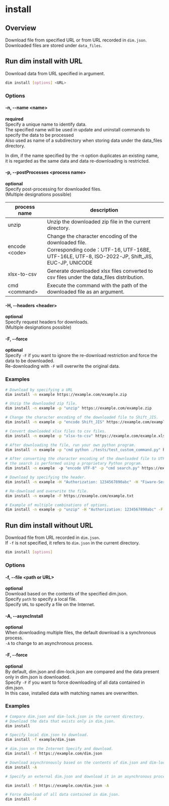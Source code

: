 # install

## Overview

Download file from specified URL or from URL recorded in `dim.json`.\
Downloaded files are stored under `data_files`.

## Run dim install with URL

Download data from URL specified in argument.

```bash
dim install [options] <URL>
```

### Options

#### -n, --name \<name\>

**required**\
Specify a unique name to identify data.\
The specified name will be used in update and uninstall commands to specify the data to be processed\
Also used as name of a subdirectory when storing data under the data_files directory.

In dim, if the name specified by the -n option duplicates an existing name,\
it is regarded as the same data and data re-downloading is restricted.

#### -p, --postProcesses \<process name\>

**optional**\
Specify post-processing for downloaded files.\
(Multiple designations possible)

| process name    | description                                                                                                                                            |
| --------------- | ------------------------------------------------------------------------------------------------------------------------------------------------------ |
| unzip           | Unzip the downloaded zip file in the current directory.                                                                                                |
| encode \<code\> | Change the character encoding of the downloaded file.<br>Corresponding code：UTF-16, UTF-16BE, UTF-16LE, UTF-8, ISO-2022-JP, Shift_JIS, EUC-JP, UNICODE |
| xlsx-to-csv     | Generate downloaded xlsx files converted to csv files under the data_files distribution.                                                               |
| cmd \<command\> | Execute the command with the path of the downloaded file as an argument.                                                                               |

#### -H, --headers \<header\>

**optional**\
Specify request headers for downloads.\
(Multiple designations possible)

#### -F, --force

**optional**\
Specify `-F` if you want to ignore the re-download restriction and force the data to be downloaded.\
Re-downloading with `-F` will overwrite the original data.

### Examples

```bash
# Download by specifying a URL
dim install -n example https://example.com/example.zip

# Unzip the downloaded zip file.
dim install -n example -p "unzip" https://example.com/example.zip

# Change the character encoding of the downloaded file to Shift_JIS.
dim install -n example -p "encode Shift_JIS" https://example.com/example.txt

# Convert downloaded xlsx files to csv files.
dim install -n example -p "xlsx-to-csv" https://example.com/example.xlsx

# After downloading the file, run your own python program.
dim install -n example -p "cmd python ./tests/test_custom_command.py" https://example.com/example.xlsx

# After converting the character encoding of the downloaded file to UTF-8, 
# the search is performed using a proprietary Python program.
dim install -n example　-p "encode UTF-8" -p "cmd search.py" https://example.com/example.txt

# Download by specifying the header.
dim install -n example -H "Authorization: 1234567890abc" -H "Fiware-Service: example"  https://example.com/example.txt

# Re-download and overwrite the file.
dim install -n example -F https://example.com/example.txt

# Example of multiple combinations of options.
dim install -n example -p "unzip" -H "Authorization: 1234567890abc" -F https://example.com/example.zip
```

## Run dim install without URL

Download file from URL recorded in `dim.json`.\
If `-f` is not specified, it refers to `dim.json` in the current directory.

```bash
dim install [options]
```

### Options

#### -f, --file \<path or URL\>

**optional**\
Download based on the contents of the specified dim.json.\
Specify `path` to specify a local file.\
Specify `URL` to specify a file on the Internet.

#### -A, --asyncInstall

**optional**\
When downloading multiple files, the default download is a synchronous process.\
`-A` to change to an asynchronous process.

#### -F, --force

**optional**\
By default, dim.json and dim-lock.json are compared and the data present only in dim.json is downloaded.\
Specify `-F` if you want to force downloading of all data contained in dim.json.\
In this case, installed data with matching names are overwritten.

### Examples

```bash
# Compare dim.json and dim-lock.json in the current directory.
# Download the data that exists only in dim.json.
dim install

# Specify local dim.json to download.
dim install -f example/dim.json

# dim.json on the Internet Specify and download.
dim install -f https://example.com/dim.json

# Download asynchronously based on the contents of dim.json and dim-lock.json.
dim install -A

# Specify an external dim.json and download it in an asynchronous process.

dim install -f https://example.com/dim.json -A

# Force download of all data contained in dim.json.
dim install -F
```
